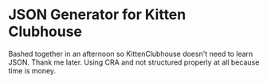 # JSON Generator for Kitten Clubhouse

Bashed together in an afternoon so KittenClubhouse doesn't need to learn JSON. Thank me later. Using CRA and not structured properly at all because time is money.
